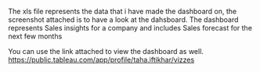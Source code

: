 The xls file represents the data that i have made the dashboard on, the screenshot attached is to have a look at the dahsboard. The dashboard represents Sales insights for a company and includes Sales forecast for the next few months


You can use the link attached to view the dashboard as well.
https://public.tableau.com/app/profile/taha.iftikhar/vizzes
